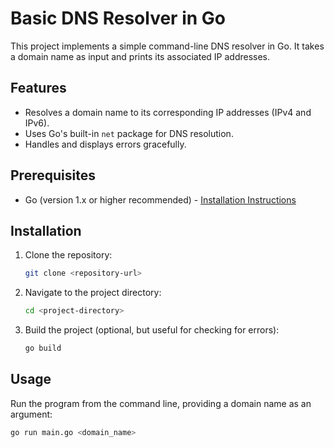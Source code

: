 # Basic DNS Resolver in Go

This project implements a simple command-line DNS resolver in Go. It takes a domain name as input and prints its associated IP addresses.

## Features

*   Resolves a domain name to its corresponding IP addresses (IPv4 and IPv6).
*   Uses Go's built-in `net` package for DNS resolution.
*   Handles and displays errors gracefully.

## Prerequisites

*   Go (version 1.x or higher recommended) - [Installation Instructions](https://go.dev/doc/install)

## Installation

1.  Clone the repository:

    ```bash
    git clone <repository-url> 
    ```

2.  Navigate to the project directory:

    ```bash
    cd <project-directory>
    ```

3.  Build the project (optional, but useful for checking for errors):

    ```bash
    go build
    ```

## Usage

Run the program from the command line, providing a domain name as an argument:

```bash
go run main.go <domain_name>

